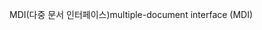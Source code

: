 <span data-ttu-id="ef38e-101">MDI(다중 문서 인터페이스)</span><span class="sxs-lookup"><span data-stu-id="ef38e-101">multiple-document interface (MDI)</span></span>